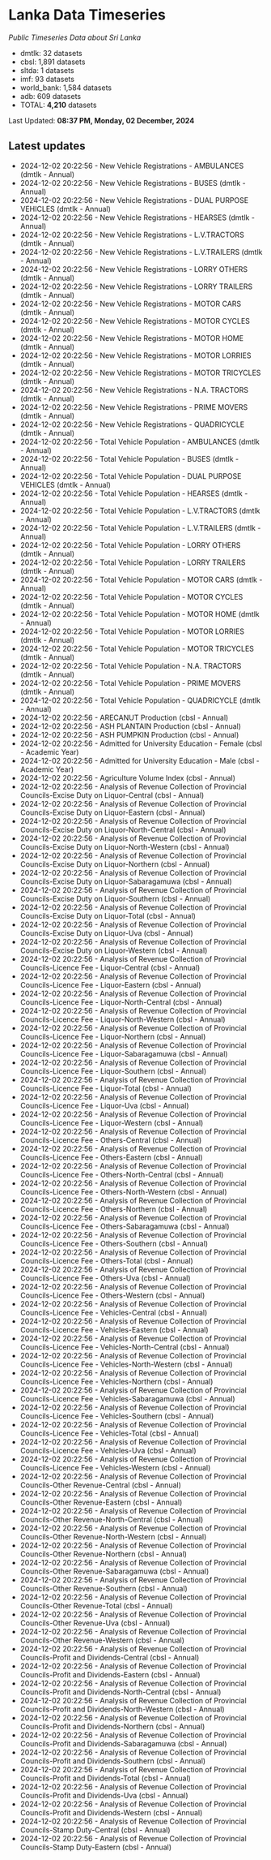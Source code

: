 # Lanka Data Timeseries
*Public Timeseries Data about Sri Lanka*

* dmtlk: 32 datasets
* cbsl: 1,891 datasets
* sltda: 1 datasets
* imf: 93 datasets
* world_bank: 1,584 datasets
* adb: 609 datasets
* TOTAL: **4,210** datasets

Last Updated: **08:37 PM, Monday, 02 December, 2024**

## Latest updates

* 2024-12-02 20:22:56 - New Vehicle Registrations - AMBULANCES (dmtlk - Annual)
* 2024-12-02 20:22:56 - New Vehicle Registrations - BUSES (dmtlk - Annual)
* 2024-12-02 20:22:56 - New Vehicle Registrations - DUAL PURPOSE VEHICLES (dmtlk - Annual)
* 2024-12-02 20:22:56 - New Vehicle Registrations - HEARSES (dmtlk - Annual)
* 2024-12-02 20:22:56 - New Vehicle Registrations - L.V.TRACTORS (dmtlk - Annual)
* 2024-12-02 20:22:56 - New Vehicle Registrations - L.V.TRAILERS (dmtlk - Annual)
* 2024-12-02 20:22:56 - New Vehicle Registrations - LORRY OTHERS (dmtlk - Annual)
* 2024-12-02 20:22:56 - New Vehicle Registrations - LORRY TRAILERS (dmtlk - Annual)
* 2024-12-02 20:22:56 - New Vehicle Registrations - MOTOR CARS (dmtlk - Annual)
* 2024-12-02 20:22:56 - New Vehicle Registrations - MOTOR CYCLES (dmtlk - Annual)
* 2024-12-02 20:22:56 - New Vehicle Registrations - MOTOR HOME (dmtlk - Annual)
* 2024-12-02 20:22:56 - New Vehicle Registrations - MOTOR LORRIES (dmtlk - Annual)
* 2024-12-02 20:22:56 - New Vehicle Registrations - MOTOR TRICYCLES (dmtlk - Annual)
* 2024-12-02 20:22:56 - New Vehicle Registrations - N.A. TRACTORS (dmtlk - Annual)
* 2024-12-02 20:22:56 - New Vehicle Registrations - PRIME MOVERS (dmtlk - Annual)
* 2024-12-02 20:22:56 - New Vehicle Registrations - QUADRICYCLE (dmtlk - Annual)
* 2024-12-02 20:22:56 - Total Vehicle Population - AMBULANCES (dmtlk - Annual)
* 2024-12-02 20:22:56 - Total Vehicle Population - BUSES (dmtlk - Annual)
* 2024-12-02 20:22:56 - Total Vehicle Population - DUAL PURPOSE VEHICLES (dmtlk - Annual)
* 2024-12-02 20:22:56 - Total Vehicle Population - HEARSES (dmtlk - Annual)
* 2024-12-02 20:22:56 - Total Vehicle Population - L.V.TRACTORS (dmtlk - Annual)
* 2024-12-02 20:22:56 - Total Vehicle Population - L.V.TRAILERS (dmtlk - Annual)
* 2024-12-02 20:22:56 - Total Vehicle Population - LORRY OTHERS (dmtlk - Annual)
* 2024-12-02 20:22:56 - Total Vehicle Population - LORRY TRAILERS (dmtlk - Annual)
* 2024-12-02 20:22:56 - Total Vehicle Population - MOTOR CARS (dmtlk - Annual)
* 2024-12-02 20:22:56 - Total Vehicle Population - MOTOR CYCLES (dmtlk - Annual)
* 2024-12-02 20:22:56 - Total Vehicle Population - MOTOR HOME (dmtlk - Annual)
* 2024-12-02 20:22:56 - Total Vehicle Population - MOTOR LORRIES (dmtlk - Annual)
* 2024-12-02 20:22:56 - Total Vehicle Population - MOTOR TRICYCLES (dmtlk - Annual)
* 2024-12-02 20:22:56 - Total Vehicle Population - N.A. TRACTORS (dmtlk - Annual)
* 2024-12-02 20:22:56 - Total Vehicle Population - PRIME MOVERS (dmtlk - Annual)
* 2024-12-02 20:22:56 - Total Vehicle Population - QUADRICYCLE (dmtlk - Annual)
* 2024-12-02 20:22:56 - ARECANUT Production (cbsl - Annual)
* 2024-12-02 20:22:56 - ASH PLANTAIN Production (cbsl - Annual)
* 2024-12-02 20:22:56 - ASH PUMPKIN Production (cbsl - Annual)
* 2024-12-02 20:22:56 - Admitted for University Education - Female (cbsl - Academic Year)
* 2024-12-02 20:22:56 - Admitted for University Education - Male (cbsl - Academic Year)
* 2024-12-02 20:22:56 - Agriculture Volume Index (cbsl - Annual)
* 2024-12-02 20:22:56 - Analysis of Revenue Collection of Provincial Councils-Excise Duty on Liquor-Central (cbsl - Annual)
* 2024-12-02 20:22:56 - Analysis of Revenue Collection of Provincial Councils-Excise Duty on Liquor-Eastern (cbsl - Annual)
* 2024-12-02 20:22:56 - Analysis of Revenue Collection of Provincial Councils-Excise Duty on Liquor-North-Central (cbsl - Annual)
* 2024-12-02 20:22:56 - Analysis of Revenue Collection of Provincial Councils-Excise Duty on Liquor-North-Western (cbsl - Annual)
* 2024-12-02 20:22:56 - Analysis of Revenue Collection of Provincial Councils-Excise Duty on Liquor-Northern (cbsl - Annual)
* 2024-12-02 20:22:56 - Analysis of Revenue Collection of Provincial Councils-Excise Duty on Liquor-Sabaragamuwa (cbsl - Annual)
* 2024-12-02 20:22:56 - Analysis of Revenue Collection of Provincial Councils-Excise Duty on Liquor-Southern (cbsl - Annual)
* 2024-12-02 20:22:56 - Analysis of Revenue Collection of Provincial Councils-Excise Duty on Liquor-Total (cbsl - Annual)
* 2024-12-02 20:22:56 - Analysis of Revenue Collection of Provincial Councils-Excise Duty on Liquor-Uva (cbsl - Annual)
* 2024-12-02 20:22:56 - Analysis of Revenue Collection of Provincial Councils-Excise Duty on Liquor-Western (cbsl - Annual)
* 2024-12-02 20:22:56 - Analysis of Revenue Collection of Provincial Councils-Licence Fee - Liquor-Central (cbsl - Annual)
* 2024-12-02 20:22:56 - Analysis of Revenue Collection of Provincial Councils-Licence Fee - Liquor-Eastern (cbsl - Annual)
* 2024-12-02 20:22:56 - Analysis of Revenue Collection of Provincial Councils-Licence Fee - Liquor-North-Central (cbsl - Annual)
* 2024-12-02 20:22:56 - Analysis of Revenue Collection of Provincial Councils-Licence Fee - Liquor-North-Western (cbsl - Annual)
* 2024-12-02 20:22:56 - Analysis of Revenue Collection of Provincial Councils-Licence Fee - Liquor-Northern (cbsl - Annual)
* 2024-12-02 20:22:56 - Analysis of Revenue Collection of Provincial Councils-Licence Fee - Liquor-Sabaragamuwa (cbsl - Annual)
* 2024-12-02 20:22:56 - Analysis of Revenue Collection of Provincial Councils-Licence Fee - Liquor-Southern (cbsl - Annual)
* 2024-12-02 20:22:56 - Analysis of Revenue Collection of Provincial Councils-Licence Fee - Liquor-Total (cbsl - Annual)
* 2024-12-02 20:22:56 - Analysis of Revenue Collection of Provincial Councils-Licence Fee - Liquor-Uva (cbsl - Annual)
* 2024-12-02 20:22:56 - Analysis of Revenue Collection of Provincial Councils-Licence Fee - Liquor-Western (cbsl - Annual)
* 2024-12-02 20:22:56 - Analysis of Revenue Collection of Provincial Councils-Licence Fee - Others-Central (cbsl - Annual)
* 2024-12-02 20:22:56 - Analysis of Revenue Collection of Provincial Councils-Licence Fee - Others-Eastern (cbsl - Annual)
* 2024-12-02 20:22:56 - Analysis of Revenue Collection of Provincial Councils-Licence Fee - Others-North-Central (cbsl - Annual)
* 2024-12-02 20:22:56 - Analysis of Revenue Collection of Provincial Councils-Licence Fee - Others-North-Western (cbsl - Annual)
* 2024-12-02 20:22:56 - Analysis of Revenue Collection of Provincial Councils-Licence Fee - Others-Northern (cbsl - Annual)
* 2024-12-02 20:22:56 - Analysis of Revenue Collection of Provincial Councils-Licence Fee - Others-Sabaragamuwa (cbsl - Annual)
* 2024-12-02 20:22:56 - Analysis of Revenue Collection of Provincial Councils-Licence Fee - Others-Southern (cbsl - Annual)
* 2024-12-02 20:22:56 - Analysis of Revenue Collection of Provincial Councils-Licence Fee - Others-Total (cbsl - Annual)
* 2024-12-02 20:22:56 - Analysis of Revenue Collection of Provincial Councils-Licence Fee - Others-Uva (cbsl - Annual)
* 2024-12-02 20:22:56 - Analysis of Revenue Collection of Provincial Councils-Licence Fee - Others-Western (cbsl - Annual)
* 2024-12-02 20:22:56 - Analysis of Revenue Collection of Provincial Councils-Licence Fee - Vehicles-Central (cbsl - Annual)
* 2024-12-02 20:22:56 - Analysis of Revenue Collection of Provincial Councils-Licence Fee - Vehicles-Eastern (cbsl - Annual)
* 2024-12-02 20:22:56 - Analysis of Revenue Collection of Provincial Councils-Licence Fee - Vehicles-North-Central (cbsl - Annual)
* 2024-12-02 20:22:56 - Analysis of Revenue Collection of Provincial Councils-Licence Fee - Vehicles-North-Western (cbsl - Annual)
* 2024-12-02 20:22:56 - Analysis of Revenue Collection of Provincial Councils-Licence Fee - Vehicles-Northern (cbsl - Annual)
* 2024-12-02 20:22:56 - Analysis of Revenue Collection of Provincial Councils-Licence Fee - Vehicles-Sabaragamuwa (cbsl - Annual)
* 2024-12-02 20:22:56 - Analysis of Revenue Collection of Provincial Councils-Licence Fee - Vehicles-Southern (cbsl - Annual)
* 2024-12-02 20:22:56 - Analysis of Revenue Collection of Provincial Councils-Licence Fee - Vehicles-Total (cbsl - Annual)
* 2024-12-02 20:22:56 - Analysis of Revenue Collection of Provincial Councils-Licence Fee - Vehicles-Uva (cbsl - Annual)
* 2024-12-02 20:22:56 - Analysis of Revenue Collection of Provincial Councils-Licence Fee - Vehicles-Western (cbsl - Annual)
* 2024-12-02 20:22:56 - Analysis of Revenue Collection of Provincial Councils-Other Revenue-Central (cbsl - Annual)
* 2024-12-02 20:22:56 - Analysis of Revenue Collection of Provincial Councils-Other Revenue-Eastern (cbsl - Annual)
* 2024-12-02 20:22:56 - Analysis of Revenue Collection of Provincial Councils-Other Revenue-North-Central (cbsl - Annual)
* 2024-12-02 20:22:56 - Analysis of Revenue Collection of Provincial Councils-Other Revenue-North-Western (cbsl - Annual)
* 2024-12-02 20:22:56 - Analysis of Revenue Collection of Provincial Councils-Other Revenue-Northern (cbsl - Annual)
* 2024-12-02 20:22:56 - Analysis of Revenue Collection of Provincial Councils-Other Revenue-Sabaragamuwa (cbsl - Annual)
* 2024-12-02 20:22:56 - Analysis of Revenue Collection of Provincial Councils-Other Revenue-Southern (cbsl - Annual)
* 2024-12-02 20:22:56 - Analysis of Revenue Collection of Provincial Councils-Other Revenue-Total (cbsl - Annual)
* 2024-12-02 20:22:56 - Analysis of Revenue Collection of Provincial Councils-Other Revenue-Uva (cbsl - Annual)
* 2024-12-02 20:22:56 - Analysis of Revenue Collection of Provincial Councils-Other Revenue-Western (cbsl - Annual)
* 2024-12-02 20:22:56 - Analysis of Revenue Collection of Provincial Councils-Profit and Dividends-Central (cbsl - Annual)
* 2024-12-02 20:22:56 - Analysis of Revenue Collection of Provincial Councils-Profit and Dividends-Eastern (cbsl - Annual)
* 2024-12-02 20:22:56 - Analysis of Revenue Collection of Provincial Councils-Profit and Dividends-North-Central (cbsl - Annual)
* 2024-12-02 20:22:56 - Analysis of Revenue Collection of Provincial Councils-Profit and Dividends-North-Western (cbsl - Annual)
* 2024-12-02 20:22:56 - Analysis of Revenue Collection of Provincial Councils-Profit and Dividends-Northern (cbsl - Annual)
* 2024-12-02 20:22:56 - Analysis of Revenue Collection of Provincial Councils-Profit and Dividends-Sabaragamuwa (cbsl - Annual)
* 2024-12-02 20:22:56 - Analysis of Revenue Collection of Provincial Councils-Profit and Dividends-Southern (cbsl - Annual)
* 2024-12-02 20:22:56 - Analysis of Revenue Collection of Provincial Councils-Profit and Dividends-Total (cbsl - Annual)
* 2024-12-02 20:22:56 - Analysis of Revenue Collection of Provincial Councils-Profit and Dividends-Uva (cbsl - Annual)
* 2024-12-02 20:22:56 - Analysis of Revenue Collection of Provincial Councils-Profit and Dividends-Western (cbsl - Annual)
* 2024-12-02 20:22:56 - Analysis of Revenue Collection of Provincial Councils-Stamp Duty-Central (cbsl - Annual)
* 2024-12-02 20:22:56 - Analysis of Revenue Collection of Provincial Councils-Stamp Duty-Eastern (cbsl - Annual)